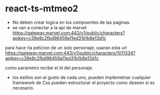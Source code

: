 # react-ts-mtmeo2

- No deben crear logica en los compoentes de las paginas.
- se van a conectar a la api de marvel
  https://gateway.marvel.com:443/v1/public/characters?apikey=c39e8c2fbd96459a11ed31b1b8e13d1c

para hace rla peticion de un solo personaje, usaran esta url
https://gateway.marvel.com:443/v1/public/characters/1011334?apikey=c39e8c2fbd96459a11ed31b1b8e13d1c

como parametro recibe el id del personaje.

- los estilos son al gusto de cada uno, pueden implemetnar cualquier framework de Css
  pueden estructurar el proyecto como deseen si es necesario.
